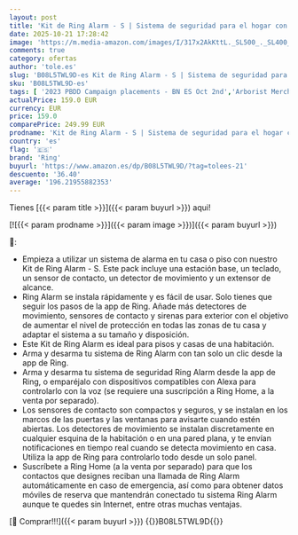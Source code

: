 ```yaml
---
layout: post
title: 'Kit de Ring Alarm - S | Sistema de seguridad para el hogar con alarma y vigilancia asistida opcional - Sin compromisos a largo plazo | Compatible con Alexa | 30 días gratis de Ring Home'
date: 2025-10-21 17:28:42
image: 'https://m.media-amazon.com/images/I/317x2AkKttL._SL500_._SL400_.jpg'
comments: true
category: ofertas
author: 'tole.es'
slug: 'B08L5TWL9D-es Kit de Ring Alarm - S | Sistema de seguridad para el hogar...'
sku: 'B08L5TWL9D-es'
tags: [ '2023 PBDD Campaign placements - BN ES Oct 2nd','Arborist Merchandising Root','Bricolaje y herramientas','Dispositivos Amazon','Dispositivos Amazon y Accesorios','Dispositivos Amazon y accesorios','Fiesta de Ofertas de Primavera -   Dispositivos Amazon','Kits de seguridad para el hogar','Los dispositivos Amazon más populares','Oferta anticipada de Black Friday','Precios bajos en Ring y Blink','Prevención y seguridad','Prime Day Early Access Campaign Placements','Próximas ofertas en dispositivos Amazon','Ring','Ring Alarm','Ring Alarm 2.0','Seguridad e iluminación para hogar inteligente','Self Service','Sistemas de alarma','Sistemas de seguridad para el hogar','Special Features Stores','alexa','e97153f7-7531-4959-bcaa-edabbf48d7f8_0','e97153f7-7531-4959-bcaa-edabbf48d7f8_1001','e97153f7-7531-4959-bcaa-edabbf48d7f8_101','e97153f7-7531-4959-bcaa-edabbf48d7f8_1501','e97153f7-7531-4959-bcaa-edabbf48d7f8_2201','e97153f7-7531-4959-bcaa-edabbf48d7f8_2501','e97153f7-7531-4959-bcaa-edabbf48d7f8_3801','e97153f7-7531-4959-bcaa-edabbf48d7f8_4201','e97153f7-7531-4959-bcaa-edabbf48d7f8_4301','e97153f7-7531-4959-bcaa-edabbf48d7f8_5201','e97153f7-7531-4959-bcaa-edabbf48d7f8_7201','e97153f7-7531-4959-bcaa-edabbf48d7f8_7501','e97153f7-7531-4959-bcaa-edabbf48d7f8_9501','e97153f7-7531-4959-bcaa-edabbf48d7f8_9601','ring','🇪🇸', ]
actualPrice: 159.0 EUR
currency: EUR
price: 159.0
comparePrice: 249.99 EUR
prodname: 'Kit de Ring Alarm - S | Sistema de seguridad para el hogar con alarma y vigilancia asistida opcional - Sin compromisos a largo plazo | Compatible con Alexa | 30 días gratis de Ring Home'
country: 'es'
flag: '🇪🇸'
brand: 'Ring'
buyurl: 'https://www.amazon.es/dp/B08L5TWL9D/?tag=tolees-21'
descuento: '36.40'
average: '196.21955882353'
---
```


Tienes [{{< param title >}}]({{< param buyurl >}}) aqui!

[![{{< param prodname >}}]({{< param image >}})]({{< param buyurl >}})

🔎:

- Empieza a utilizar un sistema de alarma en tu casa o piso con nuestro Kit de Ring Alarm - S. Este pack incluye una estación base, un teclado, un sensor de contacto, un detector de movimiento y un extensor de alcance.
- Ring Alarm se instala rápidamente y es fácil de usar. Solo tienes que seguir los pasos de la app de Ring. Añade más detectores de movimiento, sensores de contacto y sirenas para exterior con el objetivo de aumentar el nivel de protección en todas las zonas de tu casa y adaptar el sistema a su tamaño y disposición.
- Este Kit de Ring Alarm es ideal para pisos y casas de una habitación.
- Arma y desarma tu sistema de Ring Alarm con tan solo un clic desde la app de Ring.
- Arma y desarma tu sistema de seguridad Ring Alarm desde la app de Ring, o emparéjalo con dispositivos compatibles con Alexa para controlarlo con la voz (se requiere una suscripción a Ring Home, a la venta por separado).
- Los sensores de contacto son compactos y seguros, y se instalan en los marcos de las puertas y las ventanas para avisarte cuando estén abiertas. Los detectores de movimiento se instalan discretamente en cualquier esquina de la habitación o en una pared plana, y te envían notificaciones en tiempo real cuando se detecta movimiento en casa. Utiliza la app de Ring para controlarlo todo desde un solo panel.
- Suscríbete a Ring Home (a la venta por separado) para que los contactos que designes reciban una llamada de Ring Alarm automáticamente en caso de emergencia, así como para obtener datos móviles de reserva que mantendrán conectado tu sistema Ring Alarm aunque te quedes sin Internet, entre otras muchas ventajas.

[🛒 Comprar!!!]({{< param buyurl >}})
{{<world>}}B08L5TWL9D{{</world>}}

